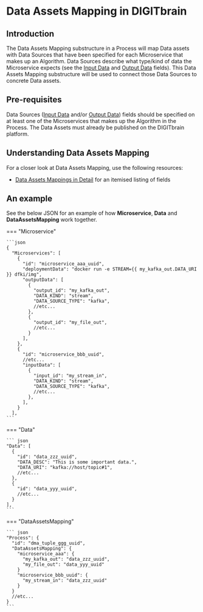 # Data Assets Mapping in DIGITbrain

## Introduction

The Data Assets Mapping substructure in a Process will map Data assets 
with Data Sources that have been specified for each Microservice that makes up
an Algorithm. Data Sources describe what type/kind of data the Microservice
expects (see the [Input Data](/attributes/microservice#inputdata) and
[Output Data](/attributes/microservice#outputdata) fields). This Data Assets
Mapping substructure will be used to connect those Data Sources to concrete Data
assets.

## Pre-requisites

Data Sources ([Input Data](/attributes/microservice#inputdata) and/or
[Output Data](/attributes/microservice#outputdata)) fields should be specified on
at least one of the Microservices that makes up the Algorithm in the Process.
The Data Assets must already be published on the DIGITbrain platform.

## Understanding Data Assets Mapping

For a closer look at Data Assets Mapping, use the following resources:

- [Data Assets Mappings in Detail](/attributes/dataassetmapping) for an itemised listing of fields

## An example

See the below JSON for an example of how **Microservice**, **Data** and
**DataAssetsMapping** work together.

=== "Microservice"

    ```json
    {
      "Microservices": [
        {
          "id": "microservice_aaa_uuid",
          "deploymentData": "docker run -e STREAM={{ my_kafka_out.DATA_URI }} dfki/img",
          "outputData": [
            {
              "output_id": "my_kafka_out",
              "DATA_KIND": "stream",
              "DATA_SOURCE_TYPE": "kafka",
              //etc...
            },
            {
              "output_id": "my_file_out",
              //etc...
            }
          ],
        },
        {
          "id": "microservice_bbb_uuid",
          //etc...
          "inputData": [
            {
              "input_id": "my_stream_in",
              "DATA_KIND": "stream",
              "DATA_SOURCE_TYPE": "kafka",
              //etc...
            },
          ],
        }
      ],
    ```

=== "Data"

    ``` json
    "Data": [
      {
        "id": "data_zzz_uuid",
        "DATA_DESC": "This is some important data.",
        "DATA_URI": "kafka://host/topic#1",
        //etc...
      },
      {
        "id": "data_yyy_uuid",
        //etc...
      }
    ],
    ```

=== "DataAssetsMapping"

    ``` json
    "Process": {
      "id": "dma_tuple_ggg_uuid",
      "DataAssetsMapping": {
        "microservice_aaa": {
          "my_kafka_out": "data_zzz_uuid",
          "my_file_out": "data_yyy_uuid"
        }
        "microservice_bbb_uuid": {
          "my_stream_in": "data_zzz_uuid"
        }
      }
      //etc...
    }
    ```